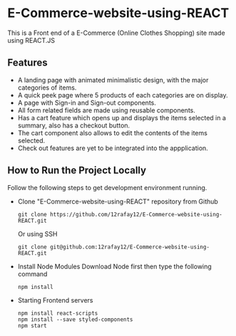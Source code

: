 # E-Commerce-website-using-REACT
This is a Front end of a E-Commerce (Online Clothes Shopping) site made using REACT.JS


## Features

- A landing page with animated minimalistic design, with the major categories of items.
- A quick peek page where 5 products of each categories are on display.
- A page with Sign-in and Sign-out components.
- All form related fields are made using reusable components.
- Has a cart feature which opens up and displays the items selected in a summary, also has a checkout button.
- The cart component also allows to edit the contents of the items selected.
- Check out features are yet to be integrated into the appplication.

## How to Run the Project Locally

Follow the following steps to get development environment running.

- Clone "E-Commerce-website-using-REACT" repository from Github

  ```
  git clone https://github.com/12rafay12/E-Commerce-website-using-REACT.git
  ```
  Or using SSH
  ```
  git clone git@github.com:12rafay12/E-Commerce-website-using-REACT.git
  ```
- Install Node Modules
  Download Node first then type the following command
  ```
  npm install
  ```
- Starting Frontend servers
  ```
  npm install react-scripts
  npm install --save styled-components
  npm start
  ```

  
